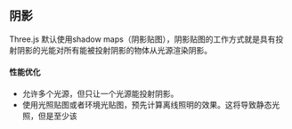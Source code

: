 ## 阴影
Three.js 默认使用shadow maps（阴影贴图），阴影贴图的工作方式就是具有投射阴影的光能对所有能被投射阴影的物体从光源渲染阴影。
#### 性能优化
* 允许多个光源，但只让一个光源能投射阴影。
* 使用光照贴图或者环境光贴图，预先计算离线照明的效果。这将导致静态光照，但是至少该